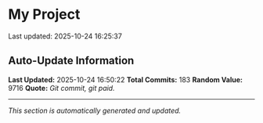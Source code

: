 # My Project


Last updated: 2025-10-24 16:25:37






























































































































































































































































































































































































































































































































































































## Auto-Update Information

**Last Updated:** 2025-10-24 16:50:22
**Total Commits:** 183
**Random Value:** 9716
**Quote:** _Git commit, git paid._

---
_This section is automatically generated and updated._